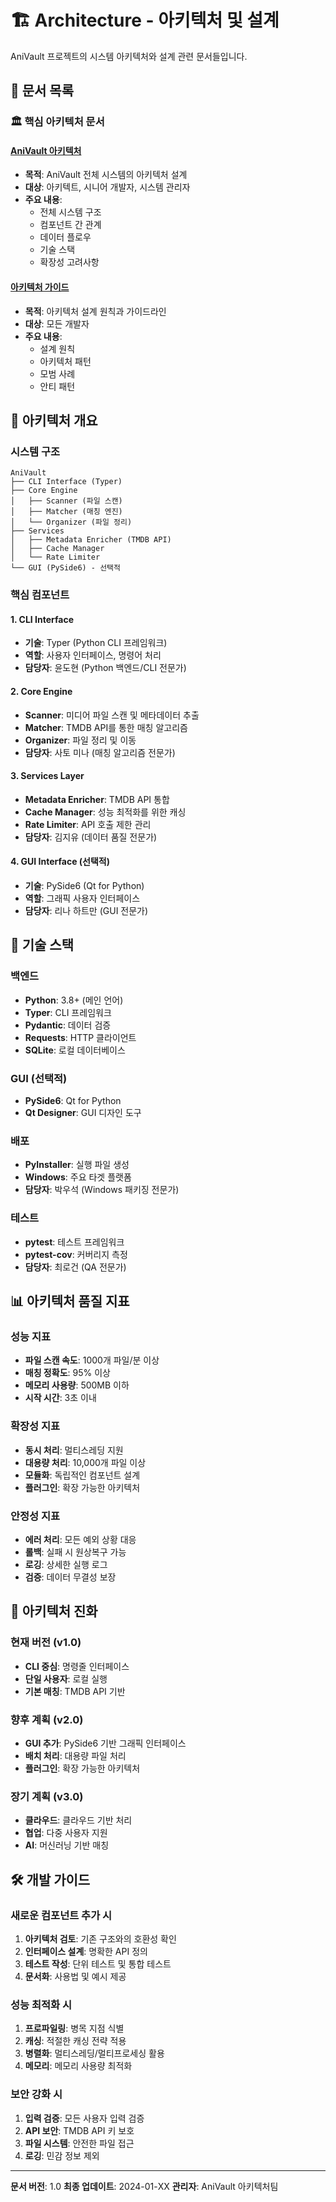 # 🏗️ Architecture - 아키텍처 및 설계

AniVault 프로젝트의 시스템 아키텍처와 설계 관련 문서들입니다.

## 📁 문서 목록

### 🏛️ 핵심 아키텍처 문서

#### [AniVault 아키텍처](./ARCHITECTURE_ANIVAULT.md)
- **목적**: AniVault 전체 시스템의 아키텍처 설계
- **대상**: 아키텍트, 시니어 개발자, 시스템 관리자
- **주요 내용**:
  - 전체 시스템 구조
  - 컴포넌트 간 관계
  - 데이터 플로우
  - 기술 스택
  - 확장성 고려사항

#### [아키텍처 가이드](./architecture.md)
- **목적**: 아키텍처 설계 원칙과 가이드라인
- **대상**: 모든 개발자
- **주요 내용**:
  - 설계 원칙
  - 아키텍처 패턴
  - 모범 사례
  - 안티 패턴

## 🎯 아키텍처 개요

### 시스템 구조
```
AniVault
├── CLI Interface (Typer)
├── Core Engine
│   ├── Scanner (파일 스캔)
│   ├── Matcher (매칭 엔진)
│   └── Organizer (파일 정리)
├── Services
│   ├── Metadata Enricher (TMDB API)
│   ├── Cache Manager
│   └── Rate Limiter
└── GUI (PySide6) - 선택적
```

### 핵심 컴포넌트

#### 1. CLI Interface
- **기술**: Typer (Python CLI 프레임워크)
- **역할**: 사용자 인터페이스, 명령어 처리
- **담당자**: 윤도현 (Python 백엔드/CLI 전문가)

#### 2. Core Engine
- **Scanner**: 미디어 파일 스캔 및 메타데이터 추출
- **Matcher**: TMDB API를 통한 매칭 알고리즘
- **Organizer**: 파일 정리 및 이동
- **담당자**: 사토 미나 (매칭 알고리즘 전문가)

#### 3. Services Layer
- **Metadata Enricher**: TMDB API 통합
- **Cache Manager**: 성능 최적화를 위한 캐싱
- **Rate Limiter**: API 호출 제한 관리
- **담당자**: 김지유 (데이터 품질 전문가)

#### 4. GUI Interface (선택적)
- **기술**: PySide6 (Qt for Python)
- **역할**: 그래픽 사용자 인터페이스
- **담당자**: 리나 하트만 (GUI 전문가)

## 🔧 기술 스택

### 백엔드
- **Python**: 3.8+ (메인 언어)
- **Typer**: CLI 프레임워크
- **Pydantic**: 데이터 검증
- **Requests**: HTTP 클라이언트
- **SQLite**: 로컬 데이터베이스

### GUI (선택적)
- **PySide6**: Qt for Python
- **Qt Designer**: GUI 디자인 도구

### 배포
- **PyInstaller**: 실행 파일 생성
- **Windows**: 주요 타겟 플랫폼
- **담당자**: 박우석 (Windows 패키징 전문가)

### 테스트
- **pytest**: 테스트 프레임워크
- **pytest-cov**: 커버리지 측정
- **담당자**: 최로건 (QA 전문가)

## 📊 아키텍처 품질 지표

### 성능 지표
- **파일 스캔 속도**: 1000개 파일/분 이상
- **매칭 정확도**: 95% 이상
- **메모리 사용량**: 500MB 이하
- **시작 시간**: 3초 이내

### 확장성 지표
- **동시 처리**: 멀티스레딩 지원
- **대용량 처리**: 10,000개 파일 이상
- **모듈화**: 독립적인 컴포넌트 설계
- **플러그인**: 확장 가능한 아키텍처

### 안정성 지표
- **에러 처리**: 모든 예외 상황 대응
- **롤백**: 실패 시 원상복구 가능
- **로깅**: 상세한 실행 로그
- **검증**: 데이터 무결성 보장

## 🔄 아키텍처 진화

### 현재 버전 (v1.0)
- **CLI 중심**: 명령줄 인터페이스
- **단일 사용자**: 로컬 실행
- **기본 매칭**: TMDB API 기반

### 향후 계획 (v2.0)
- **GUI 추가**: PySide6 기반 그래픽 인터페이스
- **배치 처리**: 대용량 파일 처리
- **플러그인**: 확장 가능한 아키텍처

### 장기 계획 (v3.0)
- **클라우드**: 클라우드 기반 처리
- **협업**: 다중 사용자 지원
- **AI**: 머신러닝 기반 매칭

## 🛠️ 개발 가이드

### 새로운 컴포넌트 추가 시
1. **아키텍처 검토**: 기존 구조와의 호환성 확인
2. **인터페이스 설계**: 명확한 API 정의
3. **테스트 작성**: 단위 테스트 및 통합 테스트
4. **문서화**: 사용법 및 예시 제공

### 성능 최적화 시
1. **프로파일링**: 병목 지점 식별
2. **캐싱**: 적절한 캐싱 전략 적용
3. **병렬화**: 멀티스레딩/멀티프로세싱 활용
4. **메모리**: 메모리 사용량 최적화

### 보안 강화 시
1. **입력 검증**: 모든 사용자 입력 검증
2. **API 보안**: TMDB API 키 보호
3. **파일 시스템**: 안전한 파일 접근
4. **로깅**: 민감 정보 제외

---

**문서 버전**: 1.0
**최종 업데이트**: 2024-01-XX
**관리자**: AniVault 아키텍처팀
